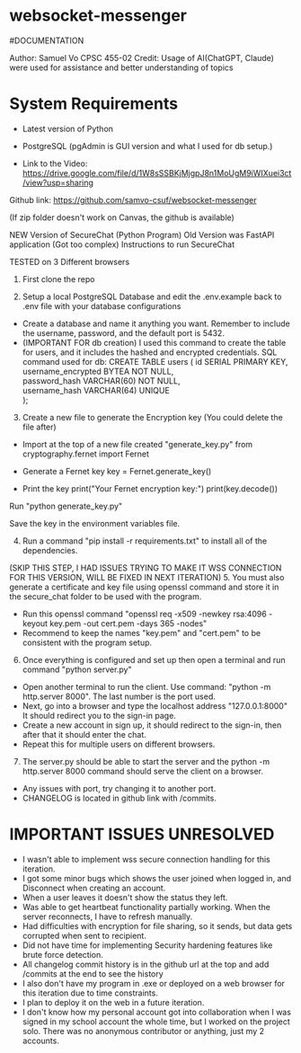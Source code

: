 # websocket-messenger
#DOCUMENTATION
 
 Author: Samuel Vo
 CPSC 455-02
 Credit: Usage of AI(ChatGPT, Claude) were used for assistance and better understanding of topics

# System Requirements
- Latest version of Python
- PostgreSQL (pgAdmin is GUI version and what I used for db setup.)

- Link to the Video:
https://drive.google.com/file/d/1W8sSSBKjMjgpJ8n1MoUgM9iWIXuei3ct/view?usp=sharing

Github link:
https://github.com/samvo-csuf/websocket-messenger

(If zip folder doesn't work on Canvas, the github is available)
 

NEW Version of SecureChat (Python Program)
Old Version was FastAPI application (Got too complex)
Instructions to run SecureChat

TESTED on 3 Different browsers

1. First clone the repo

2. Setup a local PostgreSQL Database and edit the .env.example back to .env file with your database configurations
- Create a database and name it anything you want. Remember to include the username, password, and the default port is 5432.
- (IMPORTANT FOR db creation) I used this command to create the table for users, and it includes the hashed and encrypted credentials.
SQL command used for db:
CREATE TABLE users (
    id SERIAL PRIMARY KEY,                
    username_encrypted BYTEA NOT NULL,    
    password_hash VARCHAR(60) NOT NULL,   
    username_hash VARCHAR(64) UNIQUE     
);

3. Create a new file to generate the Encryption key
(You could delete the file after)

- Import at the top of a new file created "generate_key.py"
from cryptography.fernet import Fernet

- Generate a Fernet key
key = Fernet.generate_key()

- Print the key
print("Your Fernet encryption key:")
print(key.decode())

Run "python generate_key.py"

Save the key in the environment variables file. 

4. Run a command "pip install -r requirements.txt" to install all of the dependencies.


(SKIP THIS STEP, I HAD ISSUES TRYING TO MAKE IT WSS CONNECTION FOR THIS VERSION, WILL BE FIXED IN NEXT ITERATION)
5. You must also generate a certificate and key file using openssl command and store it in the secure_chat folder to be used with the program. 
- Run this openssl command "openssl req -x509 -newkey rsa:4096 -keyout key.pem -out cert.pem -days 365 -nodes"
- Recommend to keep the names "key.pem" and "cert.pem" to be consistent with the program setup. 

6. Once everything is configured and set up then open a terminal and run command "python server.py"
- Open another terminal to run the client. Use command: "python -m http.server 8000". The last number is the port used. 
- Next, go into a browser and type the localhost address "127.0.0.1:8000" It should redirect you to the sign-in page.
- Create a new account in sign up, it should redirect to the sign-in, then after that it should enter the chat.
- Repeat this for multiple users on different browsers. 

7. The server.py should be able to start the server and the python -m http.server 8000 command should serve the client on a browser. 

- Any issues with port, try changing it to another port. 
- CHANGELOG is located in github link with /commits. 

# IMPORTANT ISSUES UNRESOLVED
- I wasn't able to implement wss secure connection handling for this iteration.
- I got some minor bugs which shows the user joined when logged in, and Disconnect when creating an account. 
- When a user leaves it doesn't show the status they left. 
- Was able to get heartbeat functionality partially working. When the server reconnects, I have to refresh manually. 
- Had difficulties with encryption for file sharing, so it sends, but data gets corrupted when sent to recipient.
- Did not have time for implementing Security hardening features like brute force detection. 
- All changelog commit history is in the github url at the top and add /commits at the end to see the history
- I also don't have my program in .exe or deployed on a web browser for this iteration due to time constraints. 
- I plan to deploy it on the web in a future iteration. 
- I don't know how my personal account got into collaboration when I was signed in my school account the whole time, but I worked on the project solo. There was no anonymous contributor or anything, just my 2 accounts. 